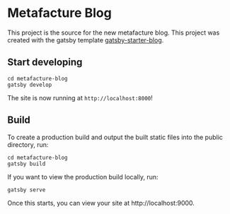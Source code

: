 # Metafacture Blog

This project is the source for the new metafacture blog.
This project was created with the gatsby template [gatsby-starter-blog](https://github.com/gatsbyjs/gatsby-starter-blog).


## Start developing

```
cd metafacture-blog
gatsby develop
```

The site is now running at `http://localhost:8000`!

## Build

To create a production build and output the built static files into the public directory, run:

```
cd metafacture-blog
gatsby build
```

If you want to view the production build locally, run:

```
gatsby serve
```

Once this starts, you can view your site at http://localhost:9000.

